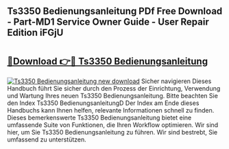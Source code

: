 ## Ts3350 Bedienungsanleitung PDf Free Download - Part-MD1 Service Owner Guide - User Repair Edition iFGjU

# <h2><a href="http://df1kwk.blite.top/?on=Ts3350+Bedienungsanleitung">🔗Download 👉🔴 Ts3350 Bedienungsanleitung</a></h2>

[![Ts3350 Bedienungsanleitung new download](https://i.imgur.com/lujVjoI.png)](http://df1kwk.blite.top/?on=Ts3350+Bedienungsanleitung)
Sicher navigieren Dieses Handbuch führt Sie sicher durch den Prozess der Einrichtung, Verwendung und Wartung Ihres neuen Ts3350 Bedienungsanleitung. Bitte beachten Sie den Index Ts3350 BedienungsanleitungD Der Index am Ende dieses Handbuchs kann Ihnen helfen, relevante Informationen schnell zu finden. Dieses bemerkenswerte Ts3350 Bedienungsanleitung bietet eine umfassende Suite von Funktionen, die Ihren Workflow optimieren. Wir sind hier, um Sie Ts3350 Bedienungsanleitung zu führen. Wir sind bestrebt, Sie umfassend zu unterstützen.

